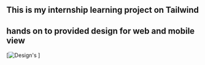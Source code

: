 ## This is my internship learning project on Tailwind
## hands on to provided design for web and mobile view

[![Design's]([![portfolio](https://img.shields.io/badge/my_portfolio-1DA1F2?style=for-the-badge&logo=ko-fi&logoColor=white)](https://sumitnalavade.vercel.app/)  )  ]
